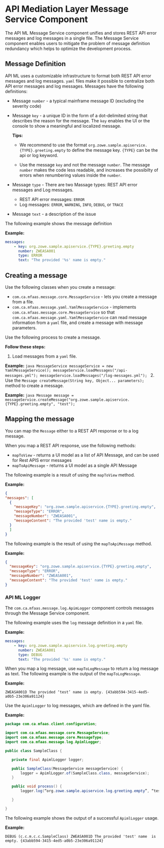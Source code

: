 # API Mediation Layer Message Service Component

The API ML Message Service component unifies and stores REST API error messages and log messages in a single file. The Message Service component enables users to mitigate the problem of message definition redundancy which helps to optimize the development process.

## Message Definition

API ML uses a customizable infrastructure to format both REST API error messages and log messages. `yaml` files make it possible to centralize both API error messages and log messages. Messages have the following definitions:

- Message `number` - a typical mainframe message ID (excluding the severity code)
- Message `key` - a unique ID in the form of a dot-delimited string that describes the reason for the message. The `key` enables the UI or the console to show a meaningful and localized message. 

    **Tips:** 
    
    - We recommend to use the format `org.zowe.sample.apiservice.{TYPE}.greeting.empty` to define the message key. `{TYPE}` can be the api or log keyword. 

    - Use the message `key` and not the message `number`. The message `number` makes the code less readable, and increases the possibilty of errors when renumbering values inside the `number`.

- Message `type` - There are two Massage types: REST API error messages and Log messages.
    - REST API error messages: `ERROR`
    - Log messages: `ERROR`, `WARNING`, `INFO`, `DEBUG`, or `TRACE`

- Message `text` - a description of the issue

The following example shows the message definition

**Example:**  
```yaml
messages:
    - key: org.zowe.sample.apiservice.{TYPE}.greeting.empty
      number: ZWEASA001
      type: ERROR
      text: "The provided '%s' name is empty."
```

## Creating a message

Use the following classes when you create a message:

- `com.ca.mfaas.message.core.MessageService` - lets you create a message from a file.
- `com.ca.mfaas.message.yaml.YamlMessageService` - implements `com.ca.mfaas.message.core.MessageService` so that `com.ca.mfaas.message.yaml.YamlMessageService` can read message information from a `yaml` file, and create a message with message parameters.

Use the following process to create a message.

**Follow these steps:**

1. Load messages from a `yaml` file. 

**Example:**
    ```java
    MessageService messageService = new YamlMessageService();
    messageService.loadMessages("/api-messages.yml");
    messageService.loadMessages("/log-messages.yml");
    ```
2. Use the `Message createMessage(String key, Object... parameters);` method to create a message. 

**Example:**
    ```java
    Message message = messageService.createMessage("org.zowe.sample.apiservice.{TYPE}.greeting.empty", "test");
    ```

## Mapping the message

You can map the `Message` either to a REST API response or to a log message. 

When you map a REST API response,  use the following methods:

- `mapToView` - returns a UI model as a list of API Message, and can be used for Rest APIS error messages
- `mapToApiMessage` - returns a UI model as a single API Message

The following example is a result of using the `mapToView` method. 

**Example:**
```JSON
{
"messages": [
  {
    "messageKey": "org.zowe.sample.apiservice.{TYPE}.greeting.empty",
    "messageType": "ERROR",
    "messageNumber": "ZWEASA001",
    "messageContent": "The provided 'test' name is empty."
  }
  ]
}
```
The following example is the result of using the `mapToApiMessage` method.

**Example:**
```JSON
{
  "messageKey": "org.zowe.sample.apiservice.{TYPE}.greeting.empty",
  "messageType": "ERROR",
  "messageNumber": "ZWEASA001",
  "messageContent": "The provided 'test' name is empty."
}
```

### API ML Logger 

The `com.ca.mfaas.message.log.ApimLogger` component controls messages through the Message Service component. 

The following example uses the `log` message definition in a `yaml` file.

**Example:** 
```yaml
messages:
    - key: org.zowe.sample.apiservice.log.greeting.empty
      number: ZWEASA001
      type: DEBUG
      text: "The provided '%s' name is empty."
```

When you map a log message, use `mapToLogMessage` to return a log message as text.
The following example is the output of the `mapToLogMessage`.

**Example:**
```
ZWEASA001D The provided ‘test’ name is empty. {43abb594-3415-4ed5-a0b5-23e306a91124}
```

Use the `ApimlLogger` to log messages, which are defined in the yaml file.

**Example:**
```java
package com.ca.mfaas.client.configuration;

import com.ca.mfaas.message.core.MessageService;
import com.ca.mfaas.message.core.MessageType;
import com.ca.mfaas.message.log.ApimlLogger;

public class SampleClass {

   private final ApimlLogger logger;

   public SampleClass(MessageService messageService) {
       logger = ApimlLogger.of(SampleClass.class, messageService);
   }

   public void process() {
       logger.log(“org.zowe.sample.apiservice.log.greeting.empty”, “test”);

   }

}
```

The following example shows the output of a successful `ApimlLogger` usage.

**Example:**
```shell
DEBUG (c.c.m.c.c.SampleClass) ZWEASA001D The provided 'test' name  is empty. {43abb594-3415-4ed5-a0b5-23e306a91124}
```
